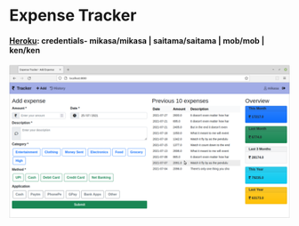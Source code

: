 # Expense Tracker

#### [Heroku](https://expense-tracker-lol.herokuapp.com/): credentials- mikasa/mikasa | saitama/saitama | mob/mob | ken/ken 

![Home Screen](./ss/home_page.png "Homepage to add and view")

